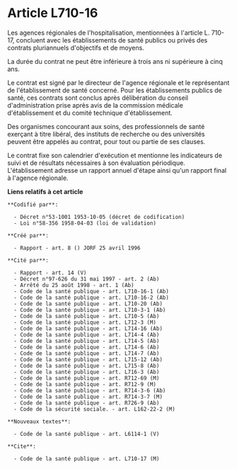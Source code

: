 # Article L710-16

Les agences régionales de l'hospitalisation, mentionnées à l'article L. 710-17, concluent avec les établissements de santé
publics ou privés des contrats pluriannuels d'objectifs et de moyens.

La durée du contrat ne peut être inférieure à trois ans ni supérieure à cinq ans.

Le contrat est signé par le directeur de l'agence régionale et le représentant de l'établissement de santé concerné. Pour les
établissements publics de santé, ces contrats sont conclus après délibération du conseil d'administration prise après avis de
la commission médicale d'établissement et du comité technique d'établissement.

Des organismes concourant aux soins, des professionnels de santé exerçant à titre libéral, des instituts de recherche ou des
universités peuvent être appelés au contrat, pour tout ou partie de ses clauses.

Le contrat fixe son calendrier d'exécution et mentionne les indicateurs de suivi et de résultats nécessaires à son évaluation
périodique. L'établissement adresse un rapport annuel d'étape ainsi qu'un rapport final à l'agence régionale.

**Liens relatifs à cet article**

	**Codifié par**:

	  - Décret n°53-1001 1953-10-05 (décret de codification)
	  - Loi n°58-356 1958-04-03 (loi de validation)

	**Créé par**:

	  - Rapport - art. 8 () JORF 25 avril 1996

	**Cité par**:

	  - Rapport - art. 14 (V)
	  - Décret n°97-626 du 31 mai 1997 - art. 2 (Ab)
	  - Arrêté du 25 août 1998 - art. 1 (Ab)
	  - Code de la santé publique - art. L710-16-1 (Ab)
	  - Code de la santé publique - art. L710-16-2 (Ab)
	  - Code de la santé publique - art. L710-20 (Ab)
	  - Code de la santé publique - art. L710-3-1 (Ab)
	  - Code de la santé publique - art. L710-5 (Ab)
	  - Code de la santé publique - art. L712-3 (M)
	  - Code de la santé publique - art. L714-16 (Ab)
	  - Code de la santé publique - art. L714-4 (Ab)
	  - Code de la santé publique - art. L714-5 (Ab)
	  - Code de la santé publique - art. L714-6 (Ab)
	  - Code de la santé publique - art. L714-7 (Ab)
	  - Code de la santé publique - art. L715-12 (Ab)
	  - Code de la santé publique - art. L715-8 (Ab)
	  - Code de la santé publique - art. L716-3 (Ab)
	  - Code de la santé publique - art. R712-69 (M)
	  - Code de la santé publique - art. R712-9 (M)
	  - Code de la santé publique - art. R714-3-6 (Ab)
	  - Code de la santé publique - art. R714-3-7 (M)
	  - Code de la santé publique - art. R726-9 (Ab)
	  - Code de la sécurité sociale. - art. L162-22-2 (M)

	**Nouveaux textes**:

	  - Code de la santé publique - art. L6114-1 (V)

	**Cite**:

	  - Code de la santé publique - art. L710-17 (M)
